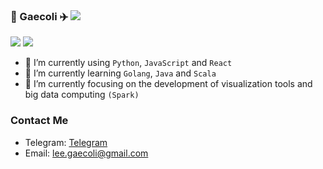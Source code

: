 ### 👋 Gaecoli ✈️ ![](https://views.whatilearened.today/views/github/gaecoli/gaecoli.svg)

<!-- ![](https://github-readme-stats.vercel.app/api?username=gaecoli&show_icons=true&line_height=21&show_icons=true&theme=vue&hide_border=true)   -->

![](https://github-readme-stats-gray-kappa.vercel.app/api?username=gaecoli&count_private=true&show_icons=true)
![](https://github-readme-stats.vercel.app/api/top-langs/?username=gaecoli&show_icons=true&layout=compact&theme=vue&hide_border=true&hide=html,css)


- 🌱 I’m currently using `Python`, `JavaScript` and `React`
- 🔭 I’m currently learning `Golang`, `Java` and `Scala`
- 🚀 I’m currently focusing on the development of visualization tools and big data computing `(Spark)`

### Contact Me
- Telegram: [Telegram](https://t.me/guyulee)
- Email: lee.gaecoli@gmail.com
